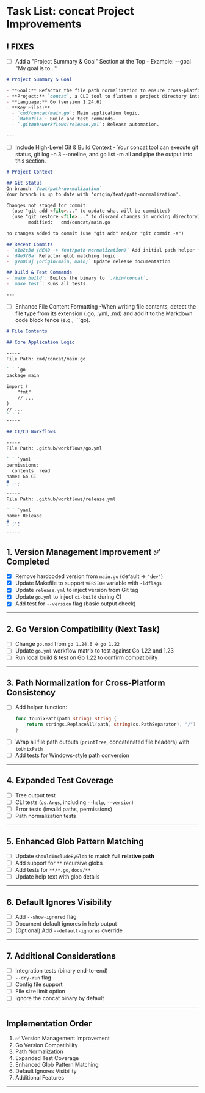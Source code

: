 # Task List: concat Project Improvements

## ! FIXES
- [ ] Add a "Project Summary & Goal" Section at the Top - Example: --goal "My goal is to..."
```markdown
# Project Summary & Goal

- **Goal:** Refactor the file path normalization to ensure cross-platform consistency.
- **Project:** `concat`, a CLI tool to flatten a project directory into a single Markdown file for AI assistants.
- **Language:** Go (version 1.24.6)
- **Key Files:**
  - `cmd/concat/main.go`: Main application logic.
  - `Makefile`: Build and test commands.
  - `.github/workflows/release.yml`: Release automation.

---
```
- [ ] Include High-Level Git & Build Context - Your concat tool can execute git status, git log -n 3 --oneline, and go list -m all and pipe the output into this section.
```markdown
# Project Context

## Git Status
On branch `feat/path-normalization`
Your branch is up to date with 'origin/feat/path-normalization'.

Changes not staged for commit:
  (use "git add <file>..." to update what will be committed)
  (use "git restore <file>..." to discard changes in working directory)
        modified:   cmd/concat/main.go

no changes added to commit (use "git add" and/or "git commit -a")

## Recent Commits
- `a1b2c3d (HEAD -> feat/path-normalization)` Add initial path helper function
- `d4e5f6a` Refactor glob matching logic
- `g7h8i9j (origin/main, main)` Update release documentation

## Build & Test Commands
- `make build`: Builds the binary to `./bin/concat`.
- `make test`: Runs all tests.

---
```
- [ ] Enhance File Content Formatting -When writing file contents, detect the file type from its extension (.go, .yml, .md) and add it to the Markdown code block fence (e.g., ```go).
```markdown
# File Contents

## Core Application Logic

-----
File Path: cmd/concat/main.go

` ` `go
package main

import (
    "fmt"
    // ...
)
// ...
` ` `
-----

## CI/CD Workflows

-----
File Path: .github/workflows/go.yml

` ` `yaml
permissions:
  contents: read
name: Go CI
# ...
` ` `
-----
File Path: .github/workflows/release.yml

` ` `yaml
name: Release
# ...
` ` `
-----
```

## 1. Version Management Improvement ✅ Completed
- [x] Remove hardcoded version from `main.go` (default → `"dev"`)
- [x] Update Makefile to support `VERSION` variable with `-ldflags`
- [x] Update `release.yml` to inject version from Git tag
- [x] Update `go.yml` to inject `ci-build` during CI
- [x] Add test for `--version` flag (basic output check)

---

## 2. Go Version Compatibility (Next Task)
- [ ] Change `go.mod` from `go 1.24.6` → `go 1.22`
- [ ] Update `go.yml` workflow matrix to test against Go 1.22 and 1.23
- [ ] Run local build & test on Go 1.22 to confirm compatibility

---

## 3. Path Normalization for Cross-Platform Consistency
- [ ] Add helper function:
  ```go
  func toUnixPath(path string) string {
      return strings.ReplaceAll(path, string(os.PathSeparator), "/")
  }
* [ ] Wrap all file path outputs (`printTree`, concatenated file headers) with `toUnixPath`
* [ ] Add tests for Windows-style path conversion

---

## 4. Expanded Test Coverage

* [ ] Tree output test
* [ ] CLI tests (`os.Args`, including `--help`, `--version`)
* [ ] Error tests (invalid paths, permissions)
* [ ] Path normalization tests

---

## 5. Enhanced Glob Pattern Matching

* [ ] Update `shouldIncludeByGlob` to match **full relative path**
* [ ] Add support for `**` recursive globs
* [ ] Add tests for `**/*.go`, `docs/**`
* [ ] Update help text with glob details

---

## 6. Default Ignores Visibility

* [ ] Add `--show-ignored` flag
* [ ] Document default ignores in help output
* [ ] (Optional) Add `--default-ignores` override

---

## 7. Additional Considerations

* [ ] Integration tests (binary end-to-end)
* [ ] `--dry-run` flag
* [ ] Config file support
* [ ] File size limit option
* [ ] Ignore the concat binary by default

---

## Implementation Order

1. ✅ Version Management Improvement
2. Go Version Compatibility
3. Path Normalization
4. Expanded Test Coverage
5. Enhanced Glob Pattern Matching
6. Default Ignores Visibility
7. Additional Features

---


